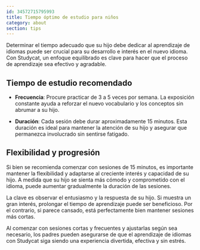 ```yaml
---
id: 34572715795993
title: Tiempo óptimo de estudio para niños
category: about
section: tips
---
```

Determinar el tiempo adecuado que su hijo debe dedicar al aprendizaje de idiomas puede ser crucial para su desarrollo e interés en el nuevo idioma. Con Studycat, un enfoque equilibrado es clave para hacer que el proceso de aprendizaje sea efectivo y agradable.

## Tiempo de estudio recomendado

- **Frecuencia**: Procure practicar de 3 a 5 veces por semana. La exposición constante ayuda a reforzar el nuevo vocabulario y los conceptos sin abrumar a su hijo.

- **Duración**: Cada sesión debe durar aproximadamente 15 minutos. Esta duración es ideal para mantener la atención de su hijo y asegurar que permanezca involucrado sin sentirse fatigado.

## Flexibilidad y progresión

Si bien se recomienda comenzar con sesiones de 15 minutos, es importante mantener la flexibilidad y adaptarse al creciente interés y capacidad de su hijo. A medida que su hijo se sienta más cómodo y comprometido con el idioma, puede aumentar gradualmente la duración de las sesiones.

La clave es observar el entusiasmo y la respuesta de su hijo. Si muestra un gran interés, prolongar el tiempo de aprendizaje puede ser beneficioso. Por el contrario, si parece cansado, está perfectamente bien mantener sesiones más cortas.

Al comenzar con sesiones cortas y frecuentes y ajustarlas según sea necesario, los padres pueden asegurarse de que el aprendizaje de idiomas con Studycat siga siendo una experiencia divertida, efectiva y sin estrés.

